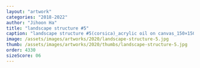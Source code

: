 ```yaml
---
layout: "artwork"
categories: "2018-2022"
author: "Jihoon Ha"
title: "landscape structure #5"
caption: "landscape structure #5(corsica)_acrylic oil on canvas_150×150㎝_2020"
image: /assets/images/artworks/2020/landscape-structure-5.jpg
thumb: /assets/images/artworks/2020/thumbs/landscape-structure-5.jpg
order: 4330
sizeScore: 06
---
```

